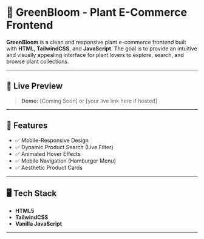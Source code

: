 # 🌿 GreenBloom - Plant E-Commerce Frontend

**GreenBloom** is a clean and responsive plant e-commerce frontend built with **HTML, TailwindCSS**, and **JavaScript**. The goal is to provide an intuitive and visually appealing interface for plant lovers to explore, search, and browse plant collections.

---

## 📌 Live Preview
> **Demo:** [Coming Soon] or [your live link here if hosted]

---

## 🚀 Features
- ✅ Mobile-Responsive Design
- ✅ Dynamic Product Search (Live Filter)
- ✅ Animated Hover Effects
- ✅ Mobile Navigation (Hamburger Menu)
- ✅ Aesthetic Product Cards

---

## 🖥️ Tech Stack
- **HTML5**
- **TailwindCSS**
- **Vanilla JavaScript**

---
